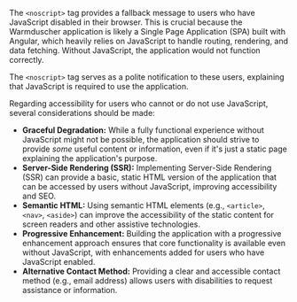 The `<noscript>` tag provides a fallback message to users who have JavaScript disabled in their browser. This is crucial because the Warmduscher application is likely a Single Page Application (SPA) built with Angular, which heavily relies on JavaScript to handle routing, rendering, and data fetching. Without JavaScript, the application would not function correctly.

The `<noscript>` tag serves as a polite notification to these users, explaining that JavaScript is required to use the application.

Regarding accessibility for users who cannot or do not use JavaScript, several considerations should be made:

*   **Graceful Degradation:** While a fully functional experience without JavaScript might not be possible, the application should strive to provide *some* useful content or information, even if it's just a static page explaining the application's purpose.
*   **Server-Side Rendering (SSR):** Implementing Server-Side Rendering (SSR) can provide a basic, static HTML version of the application that can be accessed by users without JavaScript, improving accessibility and SEO.
*   **Semantic HTML:** Using semantic HTML elements (e.g., `<article>`, `<nav>`, `<aside>`) can improve the accessibility of the static content for screen readers and other assistive technologies.
*   **Progressive Enhancement:** Building the application with a progressive enhancement approach ensures that core functionality is available even without JavaScript, with enhancements added for users who have JavaScript enabled.
*   **Alternative Contact Method:** Providing a clear and accessible contact method (e.g., email address) allows users with disabilities to request assistance or information.